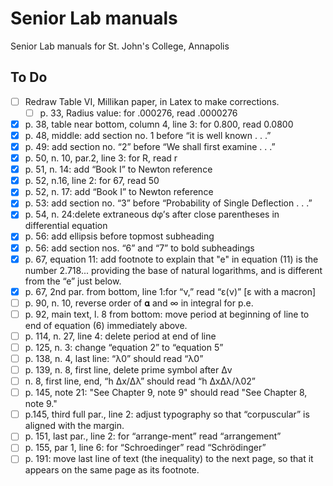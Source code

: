 # Senior Lab manuals
 Senior Lab manuals for St. John's College, Annapolis

 ## To Do
- [ ] Redraw Table VI, Millikan paper, in Latex to make corrections.
    - [ ] p. 33, Radius value: for .000276, read .0000276
- [x] p. 38, table near bottom, column 4, line 3: for 0.800, read 0.0800
- [x] p. 48, middle: add section no. 1 before “it is well known . . .”
- [x] p. 49: add section no. “2” before “We shall first examine . . .”
- [x] p. 50, n. 10, par.2, line 3: for R, read r
- [x] p. 51, n. 14: add “Book I” to Newton reference
- [x] p. 52, n.16, line 2: for 67, read 50
- [x] p. 52, n. 17: add “Book I” to Newton reference
- [x] p. 53: add section no. “3” before “Probability of Single Deflection . . .”
- [x] p. 54, n. 24:delete extraneous dφ’s after close parentheses in differential equation
- [x] p. 56: add ellipsis before topmost subheading
- [x] p. 56: add section nos. “6” and “7” to bold subheadings
- [x] p. 67, equation 11: add footnote to explain that "e" in equation (11) is the number 2.718... providing the base of natural logarithms, and is different from the “e” just below.
- [x] p. 67, 2nd par. from bottom, line 1:for “ν,” read “ε(ν)” [ε with a macron]
- [ ] p. 90, n. 10, reverse order of 𝛂 and ∞ in integral for p.e.
- [ ] p. 92, main text, l. 8 from bottom: move period at beginning of line to end of equation (6) immediately above.
- [ ] p. 114, n. 27, line 4: delete period at end of line
- [ ] p. 125, n. 3: change “equation 2” to “equation 5”
- [ ] p. 138, n. 4, last line: “λ0” should read “λ0”
- [ ] p. 139, n. 8, first line, delete prime symbol after Δv
- [ ] n. 8, first line, end, “h Δx/Δλ” should read “h ΔxΔλ/λ02”
- [ ] p. 145, note 21: "See Chapter 9, note 9" should read "See Chapter 8, note 9."
- [ ] p.145, third full par., line 2: adjust typography so that “corpuscular” is aligned with the margin.
- [ ] p. 151, last par., line 2: for “arrange-ment” read “arrangement”
- [ ] p. 155, par 1, line 6: for “Schroedinger” read “Schrödinger”
- [ ] p. 191: move last line of text (the inequality) to the next page, so that it appears on the same page as its footnote.
